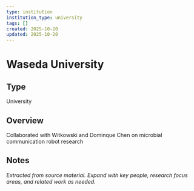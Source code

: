 ```yaml
---
type: institution
institution_type: university
tags: []
created: 2025-10-20
updated: 2025-10-20
---
```


# Waseda University

## Type

University

## Overview

Collaborated with Witkowski and Dominque Chen on microbial communication robot research

## Notes

*Extracted from source material. Expand with key people, research focus areas, and related work as needed.*
